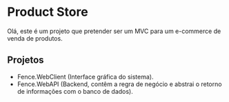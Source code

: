 # Product Store

Olá, este é um projeto que pretender ser um MVC para um e-commerce de venda de produtos.

## Projetos

+ Fence.WebClient (Interface gráfica do sistema).
+ Fence.WebAPI (Backend, contêm a regra de negócio e abstrai o retorno de informações com o banco de dados).
